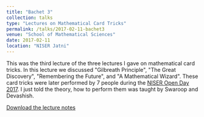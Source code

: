 ```yaml
---
title: "Bachet 3"
collection: talks
type: "Lectures on Mathematical Card Tricks"
permalink: /talks/2017-02-11-bachet3
venue: "School of Mathematical Sciences"
date: 2017-02-11
location: "NISER Jatni"
---
```


This was the third lecture of the three lectures I gave on mathematical card tricks. In this lecture we discussed "Gilbreath Principle", "The Great Discovery", "Remembering the Future", and "A Mathematical Wizard". These card tricks were later performed by 7 people during the [NISER Open Day 2017](https://gkorpal.github.io/talks/2017-04-08-math-o-trick). I just told the theory, how to perform them was taught by Swaroop and Devashish.

[Download the lecture notes](http://gkorpal.github.io/files/Bachet3.pdf)

